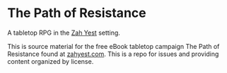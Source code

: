 # The Path of Resistance
A tabletop RPG in the [Zah Yest](https://zahyest.com) setting.

This is source material for the free eBook tabletop campaign The Path of Resistance found at [zahyest.com](https://zahyest.com). This is a repo for issues and providing content organized by license.
